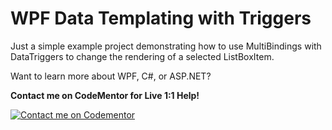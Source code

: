 ﻿# WPF Data Templating with Triggers

Just a simple example project demonstrating how to use MultiBindings with DataTriggers to change the rendering of a selected ListBoxItem.

Want to learn more about WPF, C#, or ASP.NET?

**Contact me on CodeMentor for Live 1:1 Help!**

[![Contact me on Codementor](https://cdn.codementor.io/badges/contact_me_github.svg)](https://www.codementor.io/copperstarconsulting?utm_source=github&utm_medium=button&utm_term=copperstarconsulting&utm_campaign=github)